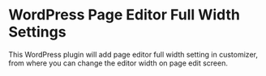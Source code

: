 # WordPress Page Editor Full Width Settings
This WordPress plugin will add page editor full width setting in customizer, from where you can change the editor width on page edit screen.
